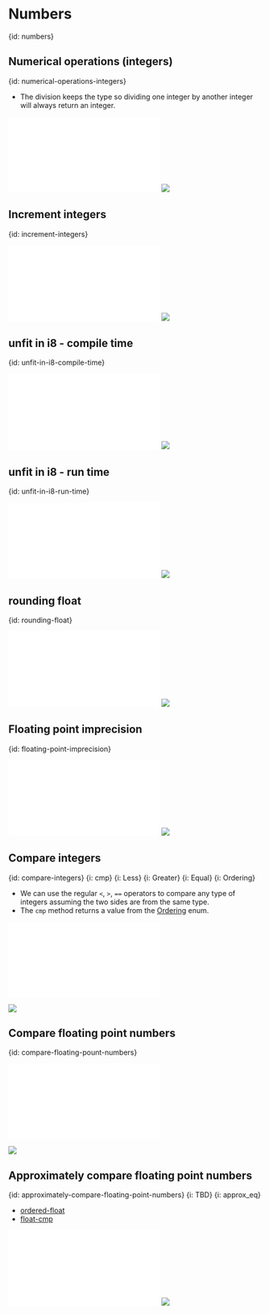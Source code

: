 # Numbers
{id: numbers}


## Numerical operations (integers)
{id: numerical-operations-integers}

* The division keeps the type so dividing one integer by another integer will always return an integer.

![](examples/numbers/calc.rs)
![](examples/numbers/calc.out)

## Increment integers
{id: increment-integers}

![](examples/numbers/increment.rs)
![](examples/numbers/increment.out)

## unfit in i8 - compile time
{id: unfit-in-i8-compile-time}

![](examples/numbers/small_integers_unfit_in_i8.rs)
![](examples/numbers/small_integers_unfit_in_i8.out)

## unfit in i8 - run time
{id: unfit-in-i8-run-time}

![](examples/numbers/increment_small_integers.rs)
![](examples/numbers/increment_small_integers.out)

## rounding float
{id: rounding-float}

![](examples/numbers/rounding_float.rs)
![](examples/numbers/rounding_float.out)

## Floating point imprecision
{id: floating-point-imprecision}

![](examples/numbers/floating_point_imprecision.rs)
![](examples/numbers/floating_point_imprecision.out)

## Compare integers
{id: compare-integers}
{i: cmp}
{i: Less}
{i: Greater}
{i: Equal}
{i: Ordering}

* We can use the regular `<`, `>`, `==` operators to compare any type of integers assuming the two sides are from the same type.
* The `cmp` method returns a value from the [Ordering](https://doc.rust-lang.org/std/cmp/enum.Ordering.html) enum.

![](examples/numbers/compare-integers/src/main.rs)

![](examples/numbers/compare-integers/out.out)


## Compare floating point numbers
{id: compare-floating-pount-numbers}

![](examples/numbers/compare-floats/src/main.rs)

![](examples/numbers/compare-floats/out.out)


## Approximately compare floating point numbers
{id: approximately-compare-floating-point-numbers}
{i: TBD}
{i: approx_eq}

* [ordered-float](https://crates.io/crates/ordered-float)
* [float-cmp](https://crates.io/crates/float-cmp)

![](examples/numbers/compare-floats-approximately/src/main.rs)
![](examples/numbers/compare-floats-approximately/out.out)

